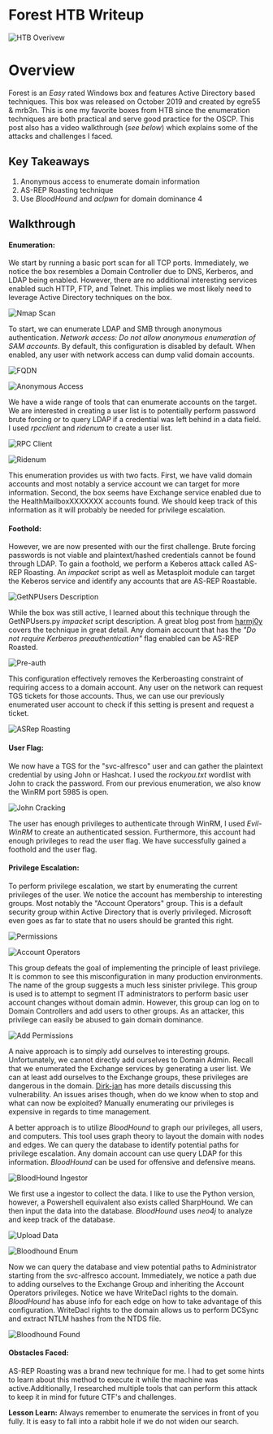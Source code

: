 # Forest HTB Writeup 
![HTB Overivew](/assets/forest/forest-overview2.png)
# Overview
Forest is an *Easy* rated Windows box and features Active Directory based techniques. This box was released on October 2019 and created by egre55 & mrb3n. This is one my favorite boxes from HTB since the enumeration techniques are both practical and serve good practice for the OSCP. This post also has a video walkthrough (*see below*) which explains some of the attacks and challenges I faced.



## Key Takeaways
1. Anonymous access to enumerate domain information
2. AS-REP Roasting technique 
3. Use *BloodHound* and *aclpwn* for domain dominance 
4



## Walkthrough 

#### Enumeration:
We start by running a basic port scan for all TCP ports. Immediately, we notice the box resembles a Domain Controller due to DNS, Kerberos, and LDAP being enabled. However, there are no additional interesting services enabled such HTTP, FTP, and Telnet. This implies we most likely need to leverage Active Directory techniques on the box. 

![Nmap Scan](/assets/forest/nmap.png)

To start, we can enumerate LDAP and SMB through anonymous authentication. *Network access: Do not allow anonymous enumeration of SAM accounts*. By default, this configuration is disabled by default. When enabled, any user with network access can dump valid domain accounts. 

![FQDN](/assets/forest/fqdn.png)

![Anonymous Access](/assets/forest/anonymous.png)

We have a wide range of tools that can enumerate accounts on the target. We are interested in creating a user list is to potentially perform password brute forcing or to query LDAP if a credential was left behind in a data field. I used *rpcclient* and *ridenum* to create a user list. 

![RPC Client](/assets/forest/rpcclientII.png)

![Ridenum](/assets/forest/ridenum.png)

This enumeration provides us with two facts. First, we have valid domain accounts and most notably a service account we can target for more information. Second, the box seems have Exchange service enabled due to the HealthMailboxXXXXXXX accounts found. We should keep track of this information as it will probably be needed for privilege escalation. 

#### Foothold:

However, we are now presented with our the first challenge. Brute forcing passwords is not viable and plaintext/hashed credentials cannot be found through LDAP. To gain a foothold, we perform a Keberos attack called AS-REP Roasting. An *impacket* script as well as Metasploit module can target the Keberos service and identify any accounts that are AS-REP Roastable. 


![GetNPUsers Description](/assets/forest/getnpuser-desc.png)

While the box was still active, I learned about this technique through the GetNPUsers.py *impacket* script description. A great blog post from [harmj0y](https://www.harmj0y.net/blog/activedirectory/roasting-as-reps/) covers the technique in great detail. Any domain account that has the *"Do not require Kerberos preauthentication"* flag enabled can be AS-REP Roasted.

![Pre-auth](/assets/forest/preauth.png)

This configuration effectively removes the Kerberoasting constraint of requiring access to a domain account. Any user on the network can request TGS tickets for those accounts. Thus, we can use our previously enumerated user account to check if this setting is present and request a ticket. 

![ASRep Roasting](/assets/forest/asrep.png)

#### User Flag:

We now have a TGS for the "svc-alfresco" user and can gather the plaintext credential by using John or Hashcat. I used the *rockyou.txt* wordlist with John to crack the password. From our previous enumeration, we also know the WinRM port 5985 is open. 

![John Cracking](/assets/forest/john-crack.png)

The user has enough privileges to authenticate through WinRM, I used *Evil-WinRM* to create an authenticated session. Furthermore, this account had enough privileges to read the user flag. We have successfully gained a foothold and the user flag.

#### Privilege Escalation:

To perform privilege escalation, we start by enumerating the current privileges of the user. We notice the account has membership to interesting groups. Most notably the "Account Operators" group. This is a default security group within Active Directory that is overly privileged. Microsoft even goes as far to state that no users should be granted this right. 

![Permissions](/assets/forest/permissions.png)

![Account Operators](/assets/forest/account-operators-note.png)

This group defeats the goal of implementing the principle of least privilege. It is common to see this misconfiguration in many production environments. The name of the group suggests a much less sinister privilege. This group is used is to attempt to segment IT administrators to perform basic user account changes without domain admin. However, this group can log on to Domain Controllers and add users to other groups. As an attacker, this privilege can easily be abused to gain domain dominance. 

![Add Permissions](/assets/forest/adding-permissions.png)

A naive approach is to simply add ourselves to interesting groups. Unfortunately, we cannot directly add ourselves to Domain Admin. Recall that we enumerated the Exchange services by generating a user list. We can at least add ourselves to the Exchange groups, these privileges are dangerous in the domain. [Dirk-jan](https://dirkjanm.io/abusing-exchange-one-api-call-away-from-domain-admin/) has more details discussing this vulnerability. An issues arises though, when do we know when to stop and what can now be exploited? Manually enumerating our privileges is expensive in regards to time management. 

 A better approach is to utilize *BloodHound* to graph our privileges, all users, and computers. This tool uses graph theory to layout the domain with nodes and edges. We can query the database to identify potential paths for privilege escalation. Any domain account can use query LDAP for this information. *BloodHound* can be used for offensive and defensive means. 

![BloodHound Ingestor](/assets/forest/bloodhound-gather.png)

We first use a ingestor to collect the data. I like to use the Python version, however, a Powershell equivalent also exists called SharpHound. We can then input the data into the database. *BloodHound* uses *neo4j* to analyze and keep track of the database. 

![Upload Data](/assets/forest/upload-data.png)

![Bloodhound Enum](/assets/forest/bloodhound-check.png)

Now we can query the database and view potential paths to Administrator starting from the svc-alfresco account. Immediately, we notice a path due to adding ourselves to the Exchange Group and inheriting the Account Operators privileges. Notice we have WriteDacl rights to the domain. *BloodHound*  has abuse info for each edge on how to take advantage of this configuration. WriteDacl rights to the domain allows us to perform DCSync and extract NTLM hashes from the NTDS file. 

![Bloodhound Found](/assets/forest/write-dacl.png)


#### Obstacles Faced:
AS-REP Roasting was a brand new technique for me. I had to get some hints to learn about this method to execute it while the machine was active.Additionally, I researched multiple tools that can perform this attack to keep it in mind for future CTF's and challenges. 

**Lesson Learn:** Always remember to enumerate the services in front of you fully. It is easy to fall into a rabbit hole if we do not widen our search.